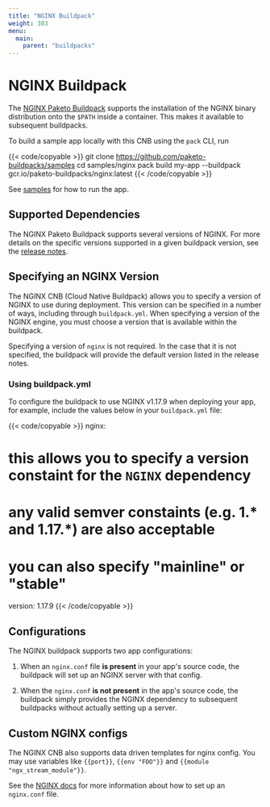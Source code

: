 ```yaml
---
title: "NGINX Buildpack"
weight: 303
menu:
  main:
    parent: "buildpacks"
---
```


# NGINX Buildpack

The [NGINX Paketo Buildpack](//github.com/paketo-buildpacks/nginx) supports the installation of the NGINX binary distribution onto
the `$PATH` inside a container. This makes it available to subsequent
buildpacks.

To build a sample app locally with this CNB using the `pack` CLI, run

{{< code/copyable >}}
git clone https://github.com/paketo-buildpacks/samples
cd samples/nginx
pack build my-app --buildpack gcr.io/paketo-buildpacks/nginx:latest
{{< /code/copyable >}}

See [samples](https://github.com/paketo-buildpacks/samples/tree/main/nginx)
for how to run the app.

## Supported Dependencies


The NGINX Paketo Buildpack supports several versions of NGINX.
For more details on the specific versions supported in a given buildpack
version, see the [release
notes](https://github.com/paketo-buildpacks/nginx/releases).

## Specifying an NGINX Version

The NGINX CNB (Cloud Native Buildpack) allows you to specify a version of NGINX to use during
deployment. This version can be specified in a number of ways, including
through `buildpack.yml`. When specifying a
version of the NGINX engine, you must choose a version that is available
within the buildpack.

Specifying a version of `nginx` is not required. In the case that it is not
specified, the buildpack will provide the default version listed in the release
notes.

### Using buildpack.yml

To configure the buildpack to use NGINX v1.17.9 when deploying your app, for example,
include the values below in your `buildpack.yml` file:

{{< code/copyable >}}
nginx:
  # this allows you to specify a version constaint for the `NGINX` dependency
  # any valid semver constaints (e.g. 1.* and 1.17.*) are also acceptable
  #
  # you can also specify "mainline" or "stable"
  version: 1.17.9
{{< /code/copyable >}}

## Configurations
The NGINX buildpack supports two app configurations:

1. When an `nginx.conf` file **is present** in your app's source code, the
   buildpack will set up an NGINX server with that config.

1. When the `nginx.conf` **is not present** in the app's source code, the
   buildpack simply provides the NGINX dependency to subsequent buildpacks
   without actually setting up a server.

## Custom NGINX configs

The NGINX CNB also supports data driven templates for nginx config. You may use
variables like `{{port}}`, `{{env "FOO"}}` and `{{module "ngx_stream_module"}}`.

See the [NGINX
docs](https://nginx.org/en/docs/beginners_guide.html#conf_structure) for more
information about how to set up an `nginx.conf` file.
